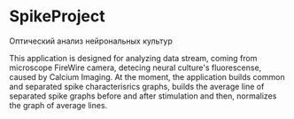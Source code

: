 SpikeProject
============

Оптический анализ нейрональных культур

This application is designed for analyzing data stream, coming from microscope FireWire camera, detecing neural culture's fluorescense,
caused by Calcium Imaging.
At the moment, the application builds common and separated spike characterisrics graphs, builds the average line of separated spike graphs
before and after stimulation and then, normalizes the graph of average lines.
